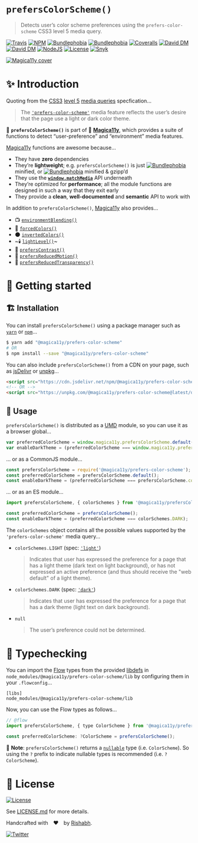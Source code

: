 `prefersColorScheme()`
======================
> Detects user’s color scheme preferences using the `prefers-color-scheme` CSS3 level 5 media query.

[![Travis](https://img.shields.io/travis/com/magica11y/prefers-color-scheme.svg?style=for-the-badge)](https://travis-ci.com/magica11y/prefers-color-scheme)
[![NPM](https://img.shields.io/npm/v/@magica11y/prefers-color-scheme.svg?style=for-the-badge "NPM")](https://www.npmjs.com/package/@magica11y/prefers-color-scheme)
[![Bundlephobia](https://img.shields.io/bundlephobia/min/@magica11y/prefers-color-scheme.svg?style=for-the-badge "Bundle size (minified)")](https://bundlephobia.com/result?p=@magica11y/prefers-color-scheme)
[![Bundlephobia](https://img.shields.io/bundlephobia/minzip/@magica11y/prefers-color-scheme.svg?style=for-the-badge "Bundle size (minified+gzipped)")](https://bundlephobia.com/result?p=@magica11y/prefers-color-scheme)
[![Coveralls](https://img.shields.io/coveralls/github/magica11y/prefers-color-scheme.svg?style=for-the-badge "Test coverage status")](https://coveralls.io/github/magica11y/prefers-color-scheme)
[![David DM](https://img.shields.io/david/magica11y/prefers-color-scheme.svg?style=for-the-badge "Dependencies")](https://david-dm.org/magica11y/prefers-color-scheme)
[![David DM](https://img.shields.io/david/dev/magica11y/prefers-color-scheme.svg?style=for-the-badge "Dev Dependencies")](https://david-dm.org/magica11y/prefers-color-scheme?type=dev)
[![NodeJS](https://img.shields.io/node/v/@magica11y/prefers-color-scheme.svg?style=for-the-badge "Node engine")](https://www.npmjs.com/package/@magica11y/prefers-color-scheme)
[![License](https://img.shields.io/github/license/magica11y/prefers-color-scheme.svg?style=for-the-badge "MIT license")](LICENSE.md)
[![Snyk](https://img.shields.io/snyk/vulnerabilities/github/magica11y/prefers-color-scheme?style=for-the-badge "Snyk vulnerabilities status")](https://snyk.io/test/github/magica11y/prefers-color-scheme?targetFile=package.json)

[![Magica11y cover](https://cdn.jsdelivr.net/gh/magica11y/cauldron@1.0.11/assets/Magica11y-cover.jpg "Magica11y cover")](https://magica11y.github.io)


# :sparkles: Introduction

Quoting from the [CSS3](https://developer.mozilla.org/en-US/docs/Web/CSS/CSS3) [level 5](https://www.w3.org/TR/mediaqueries-5/)
[media queries](https://developer.mozilla.org/en-US/docs/Web/CSS/Media_Queries) specfication…

> The [`'prefers-color-scheme'`](https://www.w3.org/TR/mediaqueries-5/#prefers-color-scheme) media feature reflects the user’s desire that the page use a light or dark color theme.

:high_brightness: **`prefersColorScheme()`** is part of :crystal_ball: [**Magica11y**](https://magica11y.github.io),
which provides a suite of functions to detect “user-preference” and “environment” media features.

[Magica11y](https://magica11y.github.io) functions are awesome because…
  * They have **zero** dependencies
  * They’re **lightweight**; e.g. `prefersColorScheme()` is just [![Bundlephobia](https://img.shields.io/bundlephobia/min/@magica11y/prefers-color-scheme.svg?style=flat-square&label "Bundle size (minified)")](https://bundlephobia.com/result?p=@magica11y/prefers-color-scheme) minified, or [![Bundlephobia](https://img.shields.io/bundlephobia/minzip/@magica11y/prefers-color-scheme.svg?style=flat-square&label "Bundle size (minified+gzipped)")](https://bundlephobia.com/result?p=@magica11y/prefers-color-scheme) minified & gzipp’d
  * They use the **[`window.matchMedia`](https://developer.mozilla.org/docs/Web/API/Window/matchMedia)** API underneath
  * They’re optimized for **performance**; all the module functions are designed in such a way that they exit early
  * They provide a **clean**, **well-documented** and **semantic** API to work with

In addition to `prefersColorScheme()`, [Magica11y](https://magica11y.github.io) also provides…

  * :tv: [`environmentBlending()`](https://github.com/magica11y/environment-blending)
  * :art: [`forcedColors()`](https://github.com/magica11y/forced-colors)
  * :new_moon: [`invertedColors()`](https://github.com/magica11y/inverted-colors)
  * ~:candle: [`lightLevel()`](https://github.com/magica11y/light-level)~
  * :high_brightness: [`prefersContrast()`](https://github.com/magica11y/prefers-contrast)
  * :roller_coaster: [`prefersReducedMotion()`](https://github.com/magica11y/prefers-reduced-motion)
  * :gem: [`prefersReducedTransparency()`](https://github.com/magica11y/prefers-reduced-transparency)

# :rocket: Getting started

## :building_construction: Installation

You can install `prefersColorScheme()` using a package manager such as [`yarn`](https://yarnpkg.com/en/package/@magica11y/prefers-color-scheme) or [`npm`](https://www.npmjs.com/package/@magica11y/prefers-color-scheme)…

```sh
$ yarn add "@magica11y/prefers-color-scheme"
# OR
$ npm install --save "@magica11y/prefers-color-scheme"
```

You can also include `prefersColorScheme()` from a CDN on your page, such as [jsDelivr](https://www.jsdelivr.com/package/npm/@magica11y/prefers-color-scheme) or [unpkg](https://unpkg.com/@magica11y/prefers-color-scheme)…

```html
<script src="https://cdn.jsdelivr.net/npm/@magica11y/prefers-color-scheme@latest/dist/magica11y.prefersColorScheme.min.js"></script>
<!-- OR -->
<script src="https://unpkg.com/@magica11y/prefers-color-scheme@latest/dist/magica11y.prefersColorScheme.js"></script>
```

## :game_die: Usage

`prefersColorScheme()` is distributed as a [UMD](https://github.com/umdjs/umd) module, so you can use it as a browser global…

```js
var preferredColorScheme = window.magica11y.prefersColorScheme.default();
var enableDarkTheme = (preferredColorScheme === window.magica11y.prefersColorScheme.colorSchemes.DARK);
```

… or as a CommonJS module…

```js
const prefersColorScheme = require('@magica11y/prefers-color-scheme');
const preferredColorScheme = prefersColorScheme.default();
const enableDarkTheme = (preferredColorScheme === prefersColorScheme.colorSchemes.DARK);
```

… or as an ES module…

```js
import prefersColorScheme, { colorSchemes } from '@magica11y/prefersColorScheme';

const preferredColorScheme = prefersColorScheme();
const enableDarkTheme = (preferredColorScheme === colorSchemes.DARK);
```

The `colorSchemes` object contains all the possible values supported by the `'prefers-color-scheme'` media query…

* `colorSchemes.LIGHT` (spec: [`'light'`](https://www.w3.org/TR/mediaqueries-5/#valdef-media-prefers-color-scheme-light))
  > Indicates that user has expressed the preference for a page that has a light theme (dark text on light background), or has not expressed an active preference (and thus should receive the "web default" of a light theme).
* `colorSchemes.DARK` (spec: [`'dark'`](https://www.w3.org/TR/mediaqueries-5/#valdef-media-prefers-color-scheme-dark))
  > Indicates that user has expressed the preference for a page that has a dark theme (light text on dark background).
* `null`
  > The user’s preference could not be determined.


# :checkered_flag: Typechecking

You can import the [Flow](https://flow.org) types from the provided [libdefs](https://flow.org/en/docs/libdefs)
in `node_modules/@magica11y/prefers-color-scheme/lib` by configuring them in your `.flowconfig`…

```
[libs]
node_modules/@magica11y/prefers-color-scheme/lib
```

Now, you can use the Flow types as follows…

```js
// @flow
import prefersColorScheme, { type ColorScheme } from '@magica11y/prefers-color-scheme';

const preferredColorScheme: ?ColorScheme = prefersColorScheme();
```

:tophat: **Note**: `prefersColorScheme()` returns a [`nullable`](https://flow.org/en/docs/types/primitives/#toc-null-and-void)
type (i.e. `ColorScheme`). So using the `?` prefix to indicate nullable types is recommended (i.e. `?ColorScheme`).


# :scroll: License

[![License](https://img.shields.io/github/license/magica11y/magica11y.svg?style=for-the-badge "MIT license")](LICENSE.md)

See [LICENSE.md](LICENSE.md) for more details.

Handcrafted with :heart: by [Rishabh](https://rishabh.ink).

[![Twitter](https://img.shields.io/twitter/follow/rishabh_ink.svg?style=social)](https://twitter.com/rishabh_ink)
